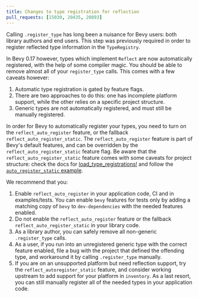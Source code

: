```yaml
---
title: Changes to type registration for reflection
pull_requests: [15030, 20435, 20893]
---
```


Calling `.register_type` has long been a nuisance for Bevy users: both library authors and end users.
This step was previously required in order to register reflected type information in the `TypeRegistry`.

In Bevy 0.17 however, types which implement `Reflect` are now automatically registered, with the help of some compiler magic.
You should be able to remove almost all of your `register_type` calls.
This comes with a few caveats however:

1. Automatic type registration is gated by feature flags.
2. There are two approaches to do this: one has incomplete platform support, while the other relies on a specific project structure.
3. Generic types are not automatically registered, and must still be manually registered.

In order for Bevy to automatically register your types, you need to turn on the `reflect_auto_register` feature, or the fallback `reflect_auto_register_static`.
The `reflect_auto_register` feature is part of Bevy's default features, and can be overridden by the `reflect_auto_register_static` feature flag.
Be aware that the `reflect_auto_register_static` feature comes with some caveats for project structure: check the docs for [load_type_registrations!](https://docs.rs/bevy/0.17.0-rc.1/bevy/reflect/macro.load_type_registrations.html) and follow the [`auto_register_static` example](https://github.com/bevyengine/bevy/tree/main/examples/reflection/auto_register_static).

We recommend that you:

1. Enable `reflect_auto_register` in your application code, CI and in examples/tests. You can enable `bevy` features for tests only by adding a matching copy of `bevy` to `dev-dependencies` with the needed features enabled.
2. Do not enable the `reflect_auto_register` feature or the fallback `reflect_auto_register_static` in your library code.
3. As a library author, you can safely remove all non-generic `.register_type` calls.
4. As a user, if you run into an unregistered generic type with the correct feature enabled, file a bug with the project that defined the offending type, and workaround it by calling `.register_type` manually.
5. If you are on an unsupported platform but need reflection support, try the `reflect_autoregister_static` feature, and consider working upstream to add support for your platform in `inventory`. As a last resort, you can still manually register all of the needed types in your application code.

